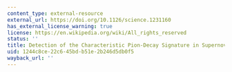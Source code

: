 ```yaml
---
content_type: external-resource
external_url: https://doi.org/10.1126/science.1231160
has_external_license_warning: true
license: https://en.wikipedia.org/wiki/All_rights_reserved
status: ''
title: Detection of the Characteristic Pion-Decay Signature in Supernova Remnants
uid: 1244c8ce-22c6-45bd-b51e-2b246d5db0f5
wayback_url: ''
---
```

